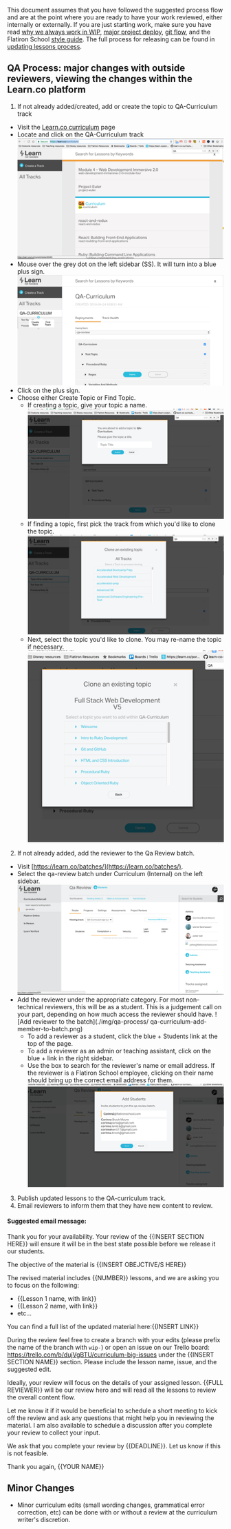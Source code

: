 This document assumes that you have followed the suggested process flow and are at the point where you are ready to have your work reviewed, either internally or externally. If you are just starting work, make sure you have read [why we always work in WIP](./why-we-work-in-wip.md), [major project deploy](./major_project_deploy_new_version.md), [git flow](./repo-git-flow), and the Flatiron School [style guide](./style_guide). The full process for releasing can be found in [updating lessons process](./updating-lessons-process.md).


## QA Process: major changes with outside reviewers, viewing the changes within the Learn.co platform
1. If not already added/created, add or create the topic to QA-Curriculum track
  - Visit the [Learn.co curriculum](https://learn.co/curriculum/) page
  - Locate and click on the QA-Curriculum track
    ![QA-curriculum track](./img/qa-process/qa-curriculum-track.png)
  - Mouse over the grey dot on the left sidebar (SS). It will turn into a blue plus sign.
    ![QA-curriculum blue plus sign](./img/qa-process/qa-curriculum-blue-plus.png)
  - Click on the plus sign.
  - Choose either Create Topic or Find Topic.
    - If creating a topic, give your topic a name.
        ![Name your topic](./img/qa-process/qa-curriculum-name-your-topic.png)
    - If finding a topic, first pick the track from which you'd like to clone the topic.
      ![Find your track](./img/qa-process/qa-curriculum-find-your-track.png)
    - Next, select the topic you'd like to clone. You may re-name the topic if necessary.
          ![Find your topic](./img/qa-process/qa-curriculum-find-your-topic.png)
2. If not already added, add the reviewer to the Qa Review batch.
  - Visit [https://learn.co/batches/](https://learn.co/batches/).
  - Select the qa-review batch under Curriculum (Internal) on the left sidebar.
    ![Find your batch](./img/qa-process/qa-curriculum-select-batch.png)
  - Add the reviewer under the appropriate category. For most non-technical reviewers, this will be as a student. This is a judgement call on your part, depending on how much access the reviewer should have.
    ![Add reviewer to the batch](./img/qa-process/  qa-curriculum-add-member-to-batch.png)
    - To add a reviewer as a student, click the blue + Students link at the top of the page.
    - To add a reviewer as an admin or teaching assistant, click on the blue + link in the right sidebar.
    - Use the box to search for the reviewer's name or email address. If the reviewer is a Flatiron School employee, clicking on their name should bring up the correct email address for them.
        ![Find reviewer](./img/qa-process/qa-curriculum-find-reviewer.png)
3. Publish updated lessons to the QA-curriculum track.
4. Email reviewers to inform them that they have new content to review.
#### Suggested email message:
Thank you for your availability. Your review of the {{INSERT SECTION HERE}} will ensure it will be in the best state possible before we release it our students.

The objective of the material is {{INSERT OBEJCTIVE/S HERE}}

The revised material includes {{NUMBER}} lessons, and we are asking you to focus on the following:
-  {{Lesson 1 name, with link}}
-  {{Lesson 2 name, with link}}
- etc...

You can find a full list of the updated material here:{{INSERT LINK}}

During the review feel free to create a branch with your edits (please prefix the name of the branch with `wip-`) or open an issue on our Trello board: https://trello.com/b/dujVgBTU/curriculum-big-issues under the {{INSERT SECTION NAME}} section. Please include the lesson name, issue, and the suggested edit.

Ideally, your review will focus on the details of your assigned lesson. {{FULL REVIEWER}} will be our review hero and will read all the lessons to review the overall content flow.

Let me know it if it would be beneficial to schedule a short meeting to kick off the review and ask any questions that might help you in reviewing the material. I am also available to schedule a discussion after you complete your review to collect your input.

We ask that you complete your review by {{DEADLINE}}. Let us know if this is not feasible.

Thank you again,
{{YOUR NAME}}

## Minor Changes
- Minor curriculum edits (small wording changes, grammatical error correction, etc) can be done with or without a review at the curriculum writer's discretion.
